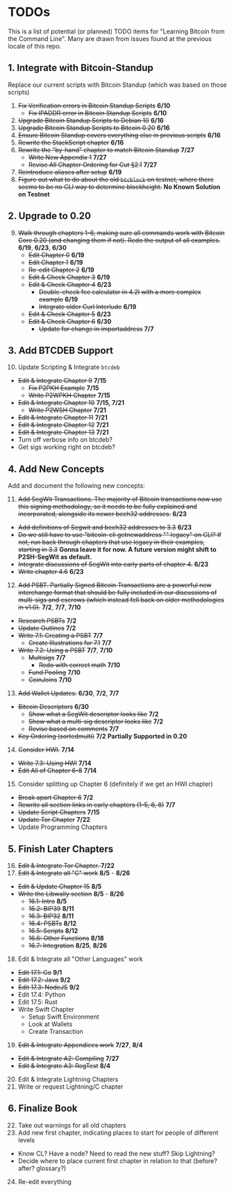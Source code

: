 # TODOs

This is a list of potential (or planned) TODO items for "Learning Bitcoin from the Command Line". Many are drawn from issues found at the previous locale of this repo.

## 1. Integrate with Bitcoin-Standup

Replace our current scripts with Bitcoin Standup (which was based on those scripts)

1. <strike>Fix Verification errors in Bitcoin Standup Scripts</strike> **6/10**
   * <strike>Fix IPADDR error in Bitcoin Standup Scripts</strike> **6/10**
2. <strike>Upgrade Bitcoin Standup Scripts to Debian 10</strike> **6/16**
3. <strike>Upgrade Bitcoin Standup Scripts to Bitcoin 0.20</strike> **6/16**
4. <strike>Ensure Bitcoin Standup covers everything else in previous scripts</strike> **6/16**
5. <strike>Rewrite the StackScript chapter</strike> **6/16**
6. <strike>Rewrite the "by-hand" chapter to match Bitcoin Standup</strike> **7/27**
   * <strike>Write New Appendix 1</strike> **7/27**
   * <strike>Revise All Chapter Ordering for Cut §2.1</strike> **7/27**
7. <strike>Reintroduce aliases after setup</strike> **6/19**
8. <strike>Figure out what to do about the old `btcblock` on testnet, where there seems to be no CLI way to determine blockheight.</strike> **No Known Solution on Testnet**

## 2. Upgrade to 0.20

9. <strike>Walk through chapters 1-6, making sure all commands work with Bitcoin Core 0.20 (and changing them if not). Redo the output of all examples.</strike> **6/19**, **6/23**, **6/30**
   * <strike>Edit Chapter 0</strike> **6/19**
   * <strike>Edit Chapter 1</strike> **6/19**
   * <strike>Re-edit Chapter 2</strike> **6/19**
   * <strike>Edit & Check Chapter 3</strike> **6/19**
   * <strike>Edit & Check Chapter 4</strike> **6/23**
      * <strike>Double-check fee calculator in 4.2I with a more complex example</strike> **6/19**
      * <strike>Integrate older Curl Interlude</strike> **6/19**
   * <strike>Edit & Check Chapter 5</strike> **6/23**
   * <strike>Edit & Check Chapter 6</strike> **6/30**
      * <strike>Update for change in importaddress</strike> **7/7**
   
## 3. Add BTCDEB Support

10. Update Scripting & Integrate `btcdeb`
   * <strike>Edit & Integrate Chapter 9</strike> **7/15**
      * <strike>Fix P2PKH Example</strike> **7/15**
      * <strike>Write P2WPKH Chapter</strike> **7/15**
   * <strike>Edit & Integrate Chapter 10</strike> **7/15, 7/21**
      * <strike>Write P2WSH Chapter</strike> **7/21**
   * <strike>Edit & Integrate Chapter 11</strike> **7/21**
   * <strike>Edit & Integrate Chapter 12</strike> **7/21**
   * <strike>Edit & Integrate Chapter 13</strike> **7/21**
   * Turn off verbose info on btcdeb?
   * Get sigs working right on btcdeb?
   
## 4. Add New Concepts

Add and document the following new concepts:

11. <strike>Add SegWit Transactions. The majority of Bitcoin transactions now use this signing methodology, so it needs to be fully explained and incorporated, alongside its newer bech32 addresses.</strike> **6/23**
   * <strike>Add definitions of Segwit and bech32 addresses to 3.3</strike> **6/23**
   * <strike>Do we still have to use "bitcoin-cli getnewaddress "" legacy" on CLI? If not, run back through chapters that use legacy in their examples, starting in 3.3</strike> **Gonna leave it for now. A future version might shift to P2SH-SegWit as default.**
   * <strike>Integrate discussions of SegWit into early parts of chapter 4.</strike> **6/23**
   * <strike>Write chapter 4.6</strike> **6/23**
12. <strike>Add PSBT. Partially Signed Bitcoin Transactions are a powerful new interchange format that should be fully included in our discussions of multi-sigs and escrows (which instead fell back on older methodologies in v1.0).</strike> **7/2**, **7/7**, **7/10**
   * <strike>Research PSBTs</strike> **7/2**
   * <strike>Update Outlines</strike> **7/2**
   * <strike>Write 7.1: Creating a PSBT</strike> **7/7**
      * <strike>Create Illustrations for 7.1</strike> **7/7**
   * <strike>Write 7.2: Using a PSBT</strike> **7/7**, **7/10**
      * <strike>Multisigs</strike> **7/7**
         * <strike>Redo with correct math</strike> **7/10**
      * <strike>Fund Pooling</strike> **7/10**
      * <strike>CoinJoins</strike> **7/10**
      
13. <strike>Add Wallet Updates.</strike> **6/30**, **7/2**, **7/7**
   * <strike>Bitcoin Descriptors</strike> **6/30**
      * <strike>Show what a SegWit descriptor looks like</strike> **7/2**
      * <strike>Show what a multi-sig descriptor looks like</strike> **7/2**
      * <strike>Revise based on comments</strike> **7/7**
   * <strike>Key Ordering (sortedmulti)</strike> **7/2** **Partially Supported in 0.20**
14. <strike>Consider HWI.</strike> **7/14**
  * <strike>Write 7.3: Using HWI</strike> **7/14**
  * <strike>Edit All of Chapter 6-8</strike> **7/14**
15. Consider splitting up Chapter 6 (definitely if we get an HWI chapter)
   * <strike>Break apart Chapter 6</strike> **7/2**
   * <strike>Rewrite all section links in early chapters (1-5, 6, 8)</strike> **7/7**
   * <strike>Update Script Chapters</strike> **7/15**
   * <strike>Update Tor Chapter</strike> **7/22**
   * Update Programming Chapters
   
## 5. Finish Later Chapters

16. <strike>Edit & Integrate Tor Chapter. </strike> **7/22**
17. <strike>Edit & Integrate all "C" work</strike> **8/5** - **8/26**
   * <strike>Edit & Update Chapter 15</strike> **8/5**
   * <strike>Write the Libwally section</strike> **8/5** - **8/26**
      * <strike>16.1: Intro</strike> **8/5**
      * <strike>16.2: BIP39</strike> **8/11**
      * <strike>16.3: BIP32</strike> **8/11**
      * <strike>16.4: PSBTs</strike> **8/12**
      * <strike>16.5: Scripts</strike> **8/12**
      * <strike>16.6: Other Functions</strike> **8/18**
      * <strike>16.7: Integration</strike> **8/25**, **8/26**
18. Edit & Integrate all "Other Languages" work
   * <strike>Edit 17.1: Go</strike> **9/1**
   * <strike>Edit 17.2: Java</strike> **9/2**
   * <strike>Edit 17.3: NodeJS</strike> **9/2**
   * Edit 17.4: Python
   * Edit 17.5: Rust
   * Write Swift Chapter
      * Setup Swift Environment
      * Look at Wallets
      * Create Transaction
19. <strike>Edit & Integrate Appendices work</strike> **7/27**, **8/4**
   * <strike>Edit & Integrate A2: Compiling</strike> **7/27**
   * <strike>Edit & Integrate A3: RegTest</strike> **8/4**
20. Edit & Integrate Lightning Chapters
21. Write or request Lightning/C chapter

## 6. Finalize Book

22. Take out warnings for all old chapters
23. Add new first chapter, indicating places to start for people of different levels
   * Know CL? Have a node? Need to read the new stuff? Skip Lightning?
   * Decide where to place current first chapter in relation to that (before? after? glossary?)
24. Re-edit everything
